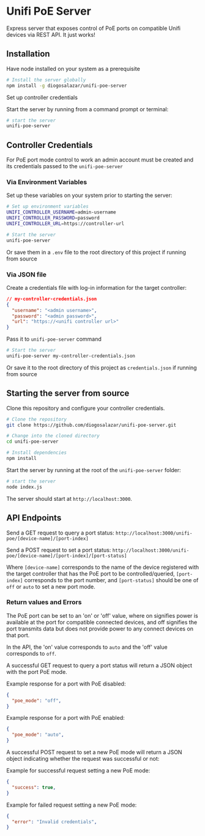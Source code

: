 # Unifi PoE Server

Express server that exposes control of PoE ports on compatible Unifi devices via REST API.
It just works!

## Installation

Have node installed on your system as a prerequisite

```bash
# Install the server globally
npm install -g diogosalazar/unifi-poe-server
```

Set up controller credentials

Start the server by running from a command prompt or terminal:

```bash
# start the server
unifi-poe-server
```

## Controller Credentials

For PoE port mode control to work an admin account must be created and its credentials passed to the `unifi-poe-server`

### Via Environment Variables

Set up these variables on your system prior to starting the server:

```bash
# Set up environment variables
UNIFI_CONTROLLER_USERNAME=admin-username
UNIFI_CONTROLLER_PASSWORD=password
UNIFI_CONTROLLER_URL=https://controller-url

# Start the server
unifi-poe-server
```

Or save them in a `.env` file to the root directory of this project if running from source

### Via JSON file

Create a credentials file with log-in information for the target controller:

```json
// my-controller-credentials.json
{
  "username": "<admin username>",
  "password": "<admin password>",
  "url": "https://<unifi controller url>"
}
```

Pass it to `unifi-poe-server` command

```bash
# Start the server
unifi-poe-server my-controller-credentials.json
```

Or save it to the root directory of this project as `credentials.json` if running from source

## Starting the server from source

Clone this repository and configure your controller credentials.

```bash
# Clone the repository
git clone https://github.com/diogosalazar/unifi-poe-server.git

# Change into the cloned directory
cd unifi-poe-server

# Install dependencies
npm install
```

Start the server by running at the root of the `unifi-poe-server` folder:

```bash
# start the server
node index.js
```
The server should start at `http://localhost:3000`.

## API Endpoints

Send a GET request to query a port status: `http://localhost:3000/unifi-poe/[device-name]/[port-index]`

Send a POST request to set a port status: `http://localhost:3000/unifi-poe/[device-name]/[port-index]/[port-status]`

Where `[device-name]` corresponds to the name of the device registered with the target controller that has the PoE port to be controlled/queried, `[port-index]` corresponds to the port number, and `[port-status]` should be one of `off` or `auto` to set a new port mode.

### Return values and Errors

The PoE port can be set to an 'on' or 'off' value, where on signifies power is available at the port for compatible connected devices, and off signifies the port transmits data but does not provide power to any connect devices on that port.

In the API, the 'on' value corresponds to `auto` and the 'off' value corresponds to `off`.

A successful GET request to query a port status will return a JSON object with the port PoE mode.

Example response for a port with PoE disabled:
```json
{
  "poe_mode": "off",
}
```

Example response for a port with PoE enabled:
```json
{
  "poe_mode": "auto",
}
```

A successful POST request to set a new PoE mode will return a JSON object indicating whether the request was successful or not:

Example for successful request setting a new PoE mode:
```json
{
  "success": true,
}
```

Example for failed request setting a new PoE mode:
```json
{
  "error": "Invalid credentials",
}
```
